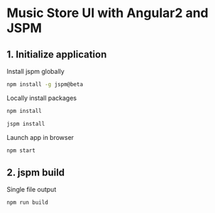 # Music Store UI with Angular2 and JSPM

## 1. Initialize application

Install jspm globally
```bash
npm install -g jspm@beta
```

Locally install packages
```bash
npm install

jspm install
```

Launch app in browser
```bash
npm start
``` 

## 2. jspm build
Single file output
```bash
npm run build
```

